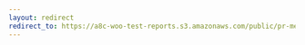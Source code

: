 ```yaml
---
layout: redirect
redirect_to: https://a8c-woo-test-reports.s3.amazonaws.com/public/pr-merge/37843/e2e/index.html
---
```

